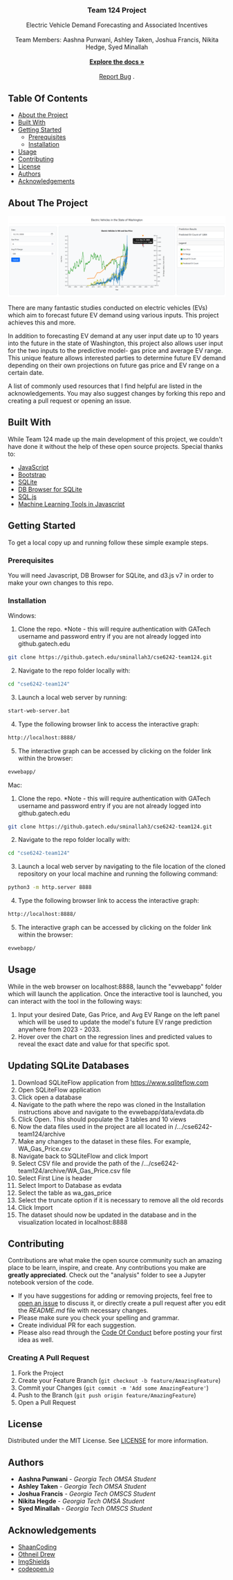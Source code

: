 <br/>
<p align="center">
  <a href="https://github.gatech.edu/sminallah3/cse6242-team124">
  </a>

  <h3 align="center">Team 124 Project</h3>

  <p align="center">
    Electric Vehicle Demand Forecasting and Associated Incentives <br><br> Team Members: Aashna Punwani, Ashley Taken, Joshua Francis, Nikita Hedge, Syed Minallah
    <br/>
    <br/>
    <a href="https://github.gatech.edu/sminallah3/cse6242-team124"><strong>Explore the docs »</strong></a>
    <br/>
    <br/>
    <a href="https://github.gatech.edu/sminallah3/cse6242-team124/issues">Report Bug</a>
    .
  </p>
</p>

## Table Of Contents

* [About the Project](#about-the-project)
* [Built With](#built-with)
* [Getting Started](#getting-started)
  * [Prerequisites](#prerequisites)
  * [Installation](#installation)
* [Usage](#usage)
* [Contributing](#contributing)
* [License](#license)
* [Authors](#authors)
* [Acknowledgements](#acknowledgements)

## About The Project

![Screen Shot](screenshot.png)

There are many fantastic studies conducted on electric vehicles (EVs) which aim to forecast future EV demand using various inputs. This project achieves this and more. 

In addition to forecasting EV demand at any user input date up to 10 years into the future in the state of Washington, this project also allows user input for the two inputs to the predictive model- gas price and average EV range. This unique feature allows interested parties to determine future EV demand depending on their own projections on future gas price and EV range on a certain date.

A list of commonly used resources that I find helpful are listed in the acknowledgements. You may also suggest changes by forking this repo and creating a pull request or opening an issue.

## Built With

While Team 124 made up the main development of this project, we couldn't have done it without the help of these open source projects. Special thanks to:

- [JavaScript](https://www.javascript.com/)
- [Bootstrap](https://getbootstrap.com/)
- [SQLite](https://www.sqlite.org/index.html)
- [DB Browser for SQLite](https://sqlitebrowser.org/)
- [SQL.js](https://sql.js.org/#/)
- [Machine Learning Tools in Javascript](https://github.com/mljs/ml)

## Getting Started

To get a local copy up and running follow these simple example steps.

### Prerequisites

You will need Javascript, DB Browser for SQLite, and d3.js v7 in order to make your own changes to this repo.

### Installation

Windows:
1. Clone the repo. *Note - this will require authentication with GATech username and password entry if you are not already logged into github.gatech.edu

```sh
git clone https://github.gatech.edu/sminallah3/cse6242-team124.git
```
2. Navigate to the repo folder locally with:

```sh
cd "cse6242-team124"
```
3. Launch a local web server by running: 

```sh
start-web-server.bat
```
4. Type the following browser link to access the interactive graph: 

```sh
http://localhost:8888/
```
5. The interactive graph can be accessed by clicking on the folder link within the browser: 

```sh
evwebapp/
```

Mac:
1. Clone the repo. *Note - this will require authentication with GATech username and password entry if you are not already logged into github.gatech.edu

```sh
git clone https://github.gatech.edu/sminallah3/cse6242-team124.git
```
2. Navigate to the repo folder locally with:

```sh
cd "cse6242-team124"
```
3. Launch a local web server by navigating to the file location of the cloned repository on your local machine and running the following command:

```sh
python3 -m http.server 8888
```
4. Type the following browser link to access the interactive graph: 

```sh
http://localhost:8888/
```
5. The interactive graph can be accessed by clicking on the folder link within the browser: 

```sh
evwebapp/
```

## Usage

While in the web browser on localhost:8888, launch the "evwebapp" folder which will launch the application. Once the interactive tool is launched, you can interact with the tool in the following ways:

1) Input your desired Date, Gas Price, and Avg EV Range on the left panel which will be used to update the model's future EV range prediction anywhere from 2023 - 2033.
2) Hover over the chart on the regression lines and predicted values to reveal the exact date and value for that specific spot.

## Updating SQLite Databases

1. Download SQLiteFlow application from https://www.sqliteflow.com
2. Open SQLiteFlow application
3. Click open a database
4. Navigate to the path where the repo was cloned in the Installation instructions above and navigate to the evwebapp/data/evdata.db
5. Click Open. This should populate the 3 tables and 10 views
6. Now the data files used in the project are all located in /.../cse6242-team124/archive
7. Make any changes to the dataset in these files. For example, WA_Gas_Price.csv
8. Navigate back to SQLiteFlow and click Import
9. Select CSV file and provide the path of the /.../cse6242-team124/archive/WA_Gas_Price.csv file
10. Select First Line is header
11. Select Import to Database as evdata
12. Select the table as wa_gas_price
13. Select the truncate option if it is necessary to remove all the old records
14. Click Import
15. The dataset should now be updated in the database and in the visualization located in localhost:8888

## Contributing

Contributions are what make the open source community such an amazing place to be learn, inspire, and create. Any contributions you make are **greatly appreciated**. Check out the "analysis" folder to see a Jupyter notebook version of the code.
* If you have suggestions for adding or removing projects, feel free to [open an issue](https://github.com/ShaanCoding/cse6242-team124/issues/new) to discuss it, or directly create a pull request after you edit the *README.md* file with necessary changes.
* Please make sure you check your spelling and grammar.
* Create individual PR for each suggestion.
* Please also read through the [Code Of Conduct](https://github.com/ShaanCoding/cse6242-team124/blob/main/CODE_OF_CONDUCT.md) before posting your first idea as well.

### Creating A Pull Request

1. Fork the Project
2. Create your Feature Branch (`git checkout -b feature/AmazingFeature`)
3. Commit your Changes (`git commit -m 'Add some AmazingFeature'`)
4. Push to the Branch (`git push origin feature/AmazingFeature`)
5. Open a Pull Request

## License

Distributed under the MIT License. See [LICENSE](https://github.com/ShaanCoding/cse6242-team124/blob/main/LICENSE.md) for more information.

## Authors

* **Aashna Punwani** - *Georgia Tech OMSA Student*
* **Ashley Taken** - *Georgia Tech OMSA Student*
* **Joshua Francis** - *Georgia Tech OMSCS Student*
* **Nikita Hegde** - *Georgia Tech OMSA Student*
* **Syed Minallah** - *Georgia Tech OMSCS Student*

## Acknowledgements

* [ShaanCoding](https://github.com/ShaanCoding/)
* [Othneil Drew](https://github.com/othneildrew/Best-README-Template)
* [ImgShields](https://shields.io/)
* [codeopen.io](https://codepen.io/bagaski/full/RwKvybw)
